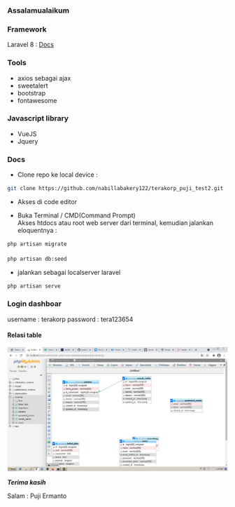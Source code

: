 ### Assalamualaikum  
 

### Framework 
Laravel 8 : <a href="https://laravel.com/docs/8.x/readme">Docs</a>

### Tools  
- axios sebagai ajax
- sweetalert
- bootstrap
- fontawesome

### Javascript library
- VueJS
- Jquery

### Docs  
- Clone repo ke local device : 

```bash
git clone https://github.com/nabillabakery122/terakorp_puji_test2.git
```  

- Akses di code editor  

- Buka Terminal / CMD(Command Prompt)  
Akses htdocs atau root web server dari terminal, kemudian jalankan eloquentnya :  

```bash
php artisan migrate

php artisan db:seed
```  

- jalankan sebagai localserver laravel  

```bash
php artisan serve
```  

### Login dashboar  
username : terakorp
password : tera123654

#### Relasi table  
<img src="https://github.com/nabillabakery122/terakorp_puji_test2/blob/master/puji.jpg?raw=true">


***Terima kasih***  

Salam : Puji Ermanto
